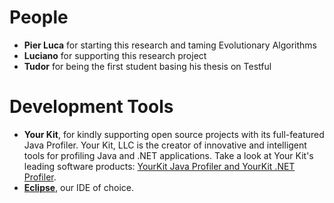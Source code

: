 # People #

  * **Pier Luca** for starting this research and taming Evolutionary Algorithms
  * **Luciano** for supporting this research project
  * **Tudor** for being the first student basing his thesis on Testful

# Development Tools #

  * **Your Kit**, for kindly supporting open source projects with its full-featured Java Profiler. Your Kit, LLC is the creator of innovative and intelligent tools for profiling Java and .NET applications. Take a look at Your Kit's leading software products: [YourKit Java Profiler and YourKit .NET Profiler](http://www.yourkit.com/java/profiler/index.jsp).
  * **[Eclipse](http://www.eclipse.org/)**, our IDE of choice.